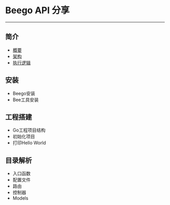 # Beego API 分享

---

## 简介

* [概要](/01初识/简介.md#概要)
* [架构](/01初识/简介.md#架构)
* [执行逻辑](/01初识/简介.md#执行逻辑)

## 安装

* Beego安装
* Bee工具安装

## 工程搭建

* Go工程项目结构
* 初始化项目
* 打印Hello World

## 目录解析

* 入口函数
* 配置文件
* 路由
* 控制器
* Models




